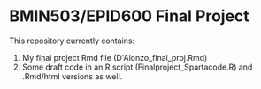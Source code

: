 # BMIN503/EPID600 Final Project

This repository currently contains:
1. My final project Rmd file (D'Alonzo_final_proj.Rmd)
2. Some draft code in an R script (Finalproject_Spartacode.R) and .Rmd/html versions as well. 

